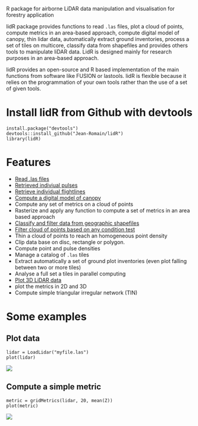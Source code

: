 R package for airborne LiDAR data manipulation and visualisation for forestry application

lidR package provides functions to read `.las` files, plot a cloud of points, compute metrics in an area-based approach, compute digital model of canopy, thin lidar data, automatically extract ground inventories, process a set of tiles on multicore, classify data from shapefiles and provides others tools to manipulate liDAR data. LidR is designed mainly for research purposes in an area-based approach.

lidR provides an open-source and R based implementation of the main functions from software like FUSION or lastools. lidR is flexible because it relies on the programmation of your own tools rather than the use of a set of given tools.

# Install lidR from Github with devtools

    install.package("devtools")
    devtools::install_github("Jean-Romain/lidR")
    library(lidR)
    
# Features 

- [Read .las files](http://jean-romain.github.io/lidR/loadLidar.html)
- [Retrieved indiviual pulses](http://jean-romain.github.io/lidR/loadLidar.html#dynamically-computed-fields)
- [Retrieve individual flightlines](http://jean-romain.github.io/lidR/loadLidar.html#dynamically-computed-fields)
- [Compute a digital model of canopy](http://jean-romain.github.io/lidR/canopy.html)
- Compute any set of metrics on a cloud of points
- Rasterize and apply any function to compute a set of metrics in an area based approach
- [Classify and filter data from geographic shapefiles](http://jean-romain.github.io/lidR/classifyFromShapefile.html)
- [Filter cloud of points based on any condition test](http://jean-romain.github.io/lidR/extract.html)
- Thin a cloud of points to reach an homogeneous point density
- Clip data base on disc, rectangle or polygon.
- Compute point and pulse densities
- Manage a catalog of `.las` tiles
- Extract automatically a set of ground plot inventories (even plot falling between two or more tiles)
- Analyse a full set a tiles in parallel computing
- [Plot 3D LiDAR data](http://jean-romain.github.io/lidR/plotLidar.html)
- plot the metrics in 2D and 3D 
- Compute simple triangular irregular network (TIN)
    
# Some examples
     
## Plot data

	lidar = LoadLidar("myfile.las")
	plot(lidar)

![](https://github.com/Jean-Romain/lidR/blob/gh-pages/images/plot3d_1.jpg)

## Compute a simple metric

    metric = gridMetrics(lidar, 20, mean(Z))
    plot(metric)

![](https://github.com/Jean-Romain/lidR/blob/gh-pages/images/gridMetrics-mean.jpg)
